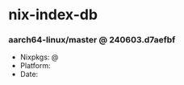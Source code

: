 # nix-index-db
### aarch64-linux/master @ 240603.d7aefbf
- Nixpkgs: @[](https://github.com/NixOS/nixpkgs/commit/d7aefbf252617947b9ab519e192d4c1d8af1975b)
- Platform: 
- Date: 
